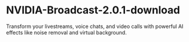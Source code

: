# NVIDIA-Broadcast-2.0.1-download
Transform your livestreams, voice chats, and video calls with powerful AI effects like noise removal and virtual background.

